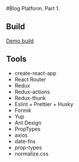  #Blog Platform. Part 1.

## Build

[Demo build](https://xn----7sbbd7ascckmbipthig7ovb.xn--p1ai/jm_blog/)

## Tools

- create-react-app
- React Router
- Redux
- Redux-actions
- Redux-thunk
- Eslint + Prettier + Husky
- Formik
- Yup
- Ant Design
- PropTypes
- axios
- date-fns
- prop-types
- normalize.css
